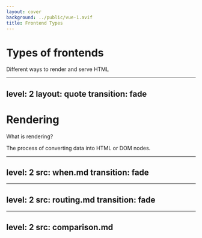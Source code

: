 ```yaml
---
layout: cover
background: ../public/vue-1.avif
title: Frontend Types
---
```


# Types of frontends

Different ways to render and serve HTML


---
level: 2
layout: quote
transition: fade
---

# Rendering

What is rendering?

<Quote>
The process of converting data into HTML or DOM nodes.
</Quote>


---
level: 2
src: when.md
transition: fade
---


---
level: 2
src: routing.md
transition: fade
---


---
level: 2
src: comparison.md
---
